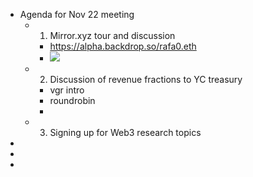 - Agenda for Nov 22 meeting
    - 1. Mirror.xyz tour and discussion
        - https://alpha.backdrop.so/rafa0.eth
        - ![](https://firebasestorage.googleapis.com/v0/b/firescript-577a2.appspot.com/o/imgs%2Fapp%2FArtOfGig%2FWi__5-GPCh.png?alt=media&token=e42d5eab-eed6-4b78-a298-080ce47369ea)
    - 2. Discussion of revenue fractions to YC treasury
        - vgr intro
        - roundrobin
        - 
    - 3. Signing up for Web3 research topics
- 
- 
- 
